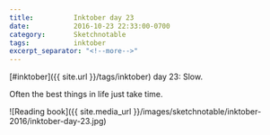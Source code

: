 ```yaml
---
title:          Inktober day 23
date:           2016-10-23 22:33:00-0700
category:       Sketchnotable
tags:           inktober
excerpt_separator: "<!--more-->"
---
```

[#inktober]({{ site.url }}/tags/inktober) day 23: Slow.

Often the best things in life just take time.

![Reading book]({{ site.media_url }}/images/sketchnotable/inktober-2016/inktober-day-23.jpg)

<!--more-->
